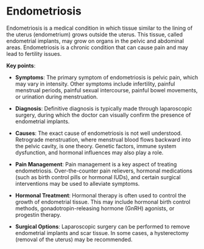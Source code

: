 <!--
source: gpt-3 + jph editing
tags: conditions
-->

# Endometriosis

Endometriosis is a medical condition in which tissue similar to the lining of the uterus (endometrium) grows outside the uterus. This tissue, called endometrial implants, may grow on organs in the pelvic and abdominal areas. Endometriosis is a chronic condition that can cause pain and may lead to fertility issues.

**Key points**:

* **Symptoms**: The primary symptom of endometriosis is pelvic pain, which may vary in intensity. Other symptoms include infertility, painful menstrual periods, painful sexual intercourse, painful bowel movements, or urination during menstruation.

* **Diagnosis**: Definitive diagnosis is typically made through laparoscopic surgery, during which the doctor can visually confirm the presence of endometrial implants.

* **Causes**: The exact cause of endometriosis is not well understood. Retrograde menstruation, where menstrual blood flows backward into the pelvic cavity, is one theory. Genetic factors, immune system dysfunction, and hormonal influences may also play a role.

* **Pain Management**: Pain management is a key aspect of treating endometriosis. Over-the-counter pain relievers, hormonal medications (such as birth control pills or hormonal IUDs), and certain surgical interventions may be used to alleviate symptoms.

* **Hormonal Treatment**: Hormonal therapy is often used to control the growth of endometrial tissue. This may include hormonal birth control methods, gonadotropin-releasing hormone (GnRH) agonists, or progestin therapy.

* **Surgical Options**: Laparoscopic surgery can be performed to remove endometrial implants and scar tissue. In some cases, a hysterectomy (removal of the uterus) may be recommended.
